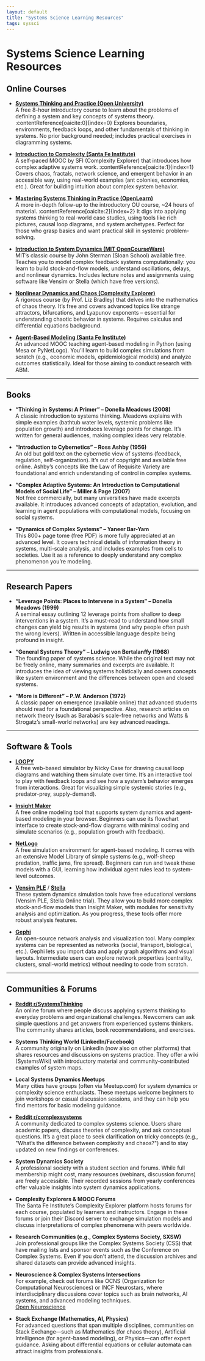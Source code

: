 ```yaml
---
layout: default
title: "Systems Science Learning Resources"
tags: syssci
---
```


# Systems Science Learning Resources

## Online Courses

- **[Systems Thinking and Practice (Open University)](https://www.open.edu/openlearn/digital-computing/systems-thinking-and-practice)**  
  A free 8-hour introductory course to learn about the problems of defining a system and key concepts of systems theory. :contentReference[oaicite:0]{index=0} Explores boundaries, environments, feedback loops, and other fundamentals of thinking in systems. No prior background needed; includes practical exercises in diagramming systems.

- **[Introduction to Complexity (Santa Fe Institute)](https://www.complexityexplorer.org/courses/165-introduction-to-complexity)**  
  A self-paced MOOC by SFI (Complexity Explorer) that introduces how complex adaptive systems work. :contentReference[oaicite:1]{index=1} Covers chaos, fractals, network science, and emergent behavior in an accessible way, using real-world examples (ant colonies, economies, etc.). Great for building intuition about complex system behavior.

- **[Mastering Systems Thinking in Practice (OpenLearn)](https://www.open.edu/openlearn/science-maths-technology/mastering-systems-thinking-practice/content-section-overview)**  
  A more in-depth follow-up to the introductory OU course, ~24 hours of material. :contentReference[oaicite:2]{index=2} It digs into applying systems thinking to real-world case studies, using tools like rich pictures, causal loop diagrams, and system archetypes. Perfect for those who grasp basics and want practical skill in systemic problem-solving.

- **[Introduction to System Dynamics (MIT OpenCourseWare)](https://ocw.mit.edu/courses/esd-33j-system-dynamics-fall-2002/)**  
  MIT’s classic course by John Sterman (Sloan School) available free. Teaches you to model complex feedback systems computationally: you learn to build stock-and-flow models, understand oscillations, delays, and nonlinear dynamics. Includes lecture notes and assignments using software like Vensim or Stella (which have free versions).

- **[Nonlinear Dynamics and Chaos (Complexity Explorer)](https://www.complexityexplorer.org/courses/98-introduction-to-dynamical-systems-and-chaos)**  
  A rigorous course (by Prof. Liz Bradley) that delves into the mathematics of chaos theory. It’s free and covers advanced topics like strange attractors, bifurcations, and Lyapunov exponents – essential for understanding chaotic behavior in systems. Requires calculus and differential equations background.

- **[Agent-Based Modeling (Santa Fe Institute)](https://www.complexityexplorer.org/courses/96-introduction-to-agent-based-modeling)**  
  An advanced MOOC teaching agent-based modeling in Python (using Mesa or PyNetLogo). You’ll learn to build complex simulations from scratch (e.g., economic models, epidemiological models) and analyze outcomes statistically. Ideal for those aiming to conduct research with ABM.

---

## Books

- **“Thinking in Systems: A Primer” – Donella Meadows (2008)**  
  A classic introduction to systems thinking. Meadows explains with simple examples (bathtub water levels, systemic problems like population growth) and introduces leverage points for change. It’s written for general audiences, making complex ideas very relatable.

- **“Introduction to Cybernetics” – Ross Ashby (1956)**  
  An old but gold text on the cybernetic view of systems (feedback, regulation, self-organization). It’s out of copyright and available free online. Ashby’s concepts like the Law of Requisite Variety are foundational and enrich understanding of control in complex systems.

- **“Complex Adaptive Systems: An Introduction to Computational Models of Social Life” – Miller & Page (2007)**  
  Not free commercially, but many universities have made excerpts available. It introduces advanced concepts of adaptation, evolution, and learning in agent populations with computational models, focusing on social systems.

- **“Dynamics of Complex Systems” – Yaneer Bar-Yam**  
  This 800+ page tome (free PDF) is more fully appreciated at an advanced level. It covers technical details of information theory in systems, multi-scale analysis, and includes examples from cells to societies. Use it as a reference to deeply understand any complex phenomenon you’re modeling.

---

## Research Papers

- **“Leverage Points: Places to Intervene in a System” – Donella Meadows (1999)**  
  A seminal essay outlining 12 leverage points from shallow to deep interventions in a system. It’s a must-read to understand how small changes can yield big results in systems (and why people often push the wrong levers). Written in accessible language despite being profound in insight.

- **“General Systems Theory” – Ludwig von Bertalanffy (1968)**  
  The founding paper of systems science. While the original text may not be freely online, many summaries and excerpts are available. It introduces the idea of viewing systems holistically and covers concepts like system environment and the differences between open and closed systems.

- **“More is Different” – P.W. Anderson (1972)**  
  A classic paper on emergence (available online) that advanced students should read for a foundational perspective. Also, research articles on network theory (such as Barabási’s scale-free networks and Watts & Strogatz’s small-world networks) are key advanced readings.

---

## Software & Tools

- **[LOOPY](https://ncase.me/loopy/)**  
  A free web-based simulator by Nicky Case for drawing causal loop diagrams and watching them simulate over time. It’s an interactive tool to play with feedback loops and see how a system’s behavior emerges from interactions. Great for visualizing simple systemic stories (e.g., predator-prey, supply-demand).

- **[Insight Maker](https://insightmaker.com/)**  
  A free online modeling tool that supports system dynamics and agent-based modeling in your browser. Beginners can use its flowchart interface to create stock-and-flow diagrams with minimal coding and simulate scenarios (e.g., population growth with feedback).

- **[NetLogo](https://ccl.northwestern.edu/netlogo/)**  
  A free simulation environment for agent-based modeling. It comes with an extensive Model Library of simple systems (e.g., wolf-sheep predation, traffic jams, fire spread). Beginners can run and tweak these models with a GUI, learning how individual agent rules lead to system-level outcomes.

- **[Vensim PLE](https://vensim.com/free-download/)** / **[Stella](https://www.iseesystems.com/store/products/stella-architect.aspx)**  
  These system dynamics simulation tools have free educational versions (Vensim PLE, Stella Online trial). They allow you to build more complex stock-and-flow models than Insight Maker, with modules for sensitivity analysis and optimization. As you progress, these tools offer more robust analysis features.

- **[Gephi](https://gephi.org/)**  
  An open-source network analysis and visualization tool. Many complex systems can be represented as networks (social, transport, biological, etc.). Gephi lets you import data and apply graph algorithms and visual layouts. Intermediate users can explore network properties (centrality, clusters, small-world metrics) without needing to code from scratch.

---

## Communities & Forums

- **[Reddit r/SystemsThinking](https://www.reddit.com/r/SystemsThinking/)**  
  An online forum where people discuss applying systems thinking to everyday problems and organizational challenges. Newcomers can ask simple questions and get answers from experienced systems thinkers. The community shares articles, book recommendations, and exercises.

- **Systems Thinking World (LinkedIn/Facebook)**  
  A community originally on LinkedIn (now also on other platforms) that shares resources and discussions on systems practice. They offer a wiki (SystemsWiki) with introductory material and community-contributed examples of system maps.

- **Local Systems Dynamics Meetups**  
  Many cities have groups (often via Meetup.com) for system dynamics or complexity science enthusiasts. These meetups welcome beginners to join workshops or casual discussion sessions, and they can help you find mentors for basic modeling guidance.

- **[Reddit r/complexsystems](https://www.reddit.com/r/complexsystems/)**  
  A community dedicated to complex systems science. Users share academic papers, discuss theories of complexity, and ask conceptual questions. It’s a great place to seek clarification on tricky concepts (e.g., "What’s the difference between complexity and chaos?") and to stay updated on new findings or conferences.

- **System Dynamics Society**  
  A professional society with a student section and forums. While full membership might cost, many resources (webinars, discussion forums) are freely accessible. Their recorded sessions from yearly conferences offer valuable insights into system dynamics applications.

- **Complexity Explorers & MOOC Forums**  
  The Santa Fe Institute’s Complexity Explorer platform hosts forums for each course, populated by learners and instructors. Engage in these forums or join their Discord server to exchange simulation models and discuss interpretations of complex phenomena with peers worldwide.

- **Research Communities (e.g., Complex Systems Society, SXSW)**  
  Join professional groups like the Complex Systems Society (CSS) that have mailing lists and sponsor events such as the Conference on Complex Systems. Even if you don't attend, the discussion archives and shared datasets can provide advanced insights.

- **Neuroscience & Complex Systems Intersections**  
  For example, check out forums like OCNS (Organization for Computational Neurosciences) or INCF Neurostars, where interdisciplinary discussions cover topics such as brain networks, AI systems, and advanced modeling techniques.  
  [Open Neuroscience](https://open-neuroscience.com/)

- **Stack Exchange (Mathematics, AI, Physics)**  
  For advanced questions that span multiple disciplines, communities on Stack Exchange—such as Mathematics (for chaos theory), Artificial Intelligence (for agent-based modeling), or Physics—can offer expert guidance. Asking about differential equations or cellular automata can attract insights from professionals.
